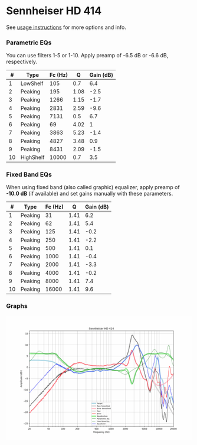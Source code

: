 # Sennheiser HD 414
See [usage instructions](https://github.com/jaakkopasanen/AutoEq#usage) for more options and info.

### Parametric EQs
You can use filters 1-5 or 1-10. Apply preamp of -6.5 dB or -6.6 dB, respectively.

|   # | Type      |   Fc (Hz) |    Q |   Gain (dB) |
|-----|-----------|-----------|------|-------------|
|   1 | LowShelf  |       105 | 0.7  |         6.4 |
|   2 | Peaking   |       195 | 1.08 |        -2.5 |
|   3 | Peaking   |      1266 | 1.15 |        -1.7 |
|   4 | Peaking   |      2831 | 2.59 |        -9.6 |
|   5 | Peaking   |      7131 | 0.5  |         6.7 |
|   6 | Peaking   |        69 | 4.02 |         1   |
|   7 | Peaking   |      3863 | 5.23 |        -1.4 |
|   8 | Peaking   |      4827 | 3.48 |         0.9 |
|   9 | Peaking   |      8431 | 2.09 |        -1.5 |
|  10 | HighShelf |     10000 | 0.7  |         3.5 |

### Fixed Band EQs
When using fixed band (also called graphic) equalizer, apply preamp of **-10.0 dB** (if available) and set gains manually with these parameters.

|   # | Type    |   Fc (Hz) |    Q |   Gain (dB) |
|-----|---------|-----------|------|-------------|
|   1 | Peaking |        31 | 1.41 |         6.2 |
|   2 | Peaking |        62 | 1.41 |         5.4 |
|   3 | Peaking |       125 | 1.41 |        -0.2 |
|   4 | Peaking |       250 | 1.41 |        -2.2 |
|   5 | Peaking |       500 | 1.41 |         0.1 |
|   6 | Peaking |      1000 | 1.41 |        -0.4 |
|   7 | Peaking |      2000 | 1.41 |        -3.3 |
|   8 | Peaking |      4000 | 1.41 |        -0.2 |
|   9 | Peaking |      8000 | 1.41 |         7.4 |
|  10 | Peaking |     16000 | 1.41 |         9.6 |

### Graphs
![](./Sennheiser%20HD%20414.png)
